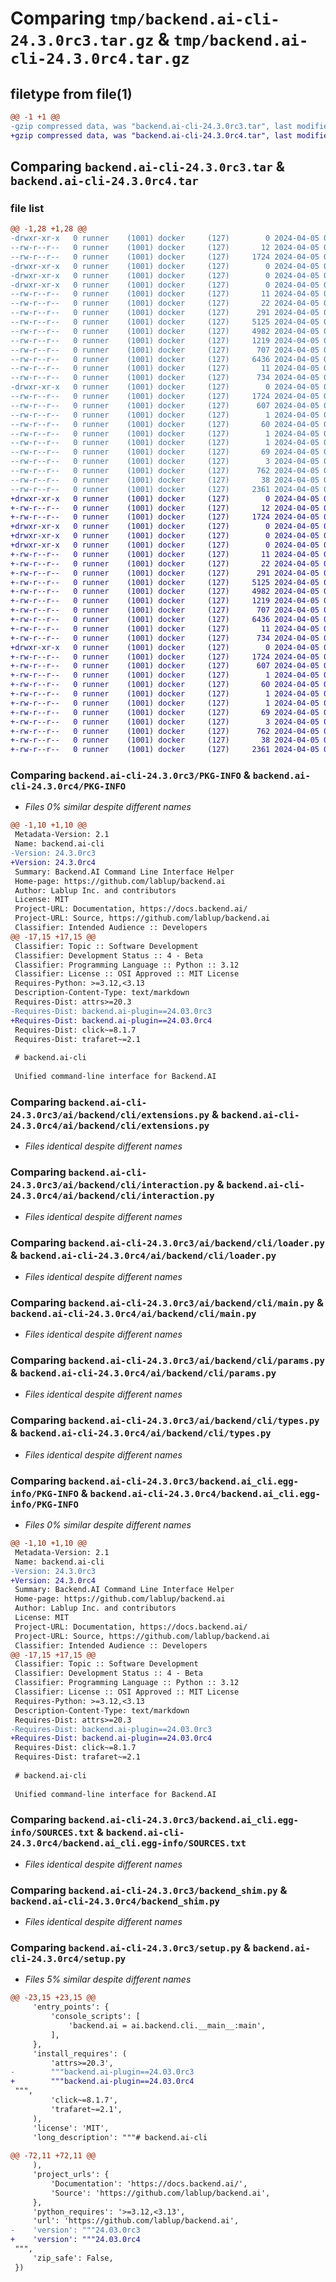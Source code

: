 # Comparing `tmp/backend.ai-cli-24.3.0rc3.tar.gz` & `tmp/backend.ai-cli-24.3.0rc4.tar.gz`

## filetype from file(1)

```diff
@@ -1 +1 @@
-gzip compressed data, was "backend.ai-cli-24.3.0rc3.tar", last modified: Fri Apr  5 02:25:37 2024, max compression
+gzip compressed data, was "backend.ai-cli-24.3.0rc4.tar", last modified: Fri Apr  5 03:40:04 2024, max compression
```

## Comparing `backend.ai-cli-24.3.0rc3.tar` & `backend.ai-cli-24.3.0rc4.tar`

### file list

```diff
@@ -1,28 +1,28 @@
-drwxr-xr-x   0 runner    (1001) docker     (127)        0 2024-04-05 02:25:37.862047 backend.ai-cli-24.3.0rc3/
--rw-r--r--   0 runner    (1001) docker     (127)       12 2024-04-05 02:25:37.000000 backend.ai-cli-24.3.0rc3/MANIFEST.in
--rw-r--r--   0 runner    (1001) docker     (127)     1724 2024-04-05 02:25:37.862047 backend.ai-cli-24.3.0rc3/PKG-INFO
-drwxr-xr-x   0 runner    (1001) docker     (127)        0 2024-04-05 02:25:37.858047 backend.ai-cli-24.3.0rc3/ai/
-drwxr-xr-x   0 runner    (1001) docker     (127)        0 2024-04-05 02:25:37.858047 backend.ai-cli-24.3.0rc3/ai/backend/
-drwxr-xr-x   0 runner    (1001) docker     (127)        0 2024-04-05 02:25:37.862047 backend.ai-cli-24.3.0rc3/ai/backend/cli/
--rw-r--r--   0 runner    (1001) docker     (127)       11 2024-04-05 02:25:37.000000 backend.ai-cli-24.3.0rc3/ai/backend/cli/VERSION
--rw-r--r--   0 runner    (1001) docker     (127)       22 2024-04-05 02:25:37.000000 backend.ai-cli-24.3.0rc3/ai/backend/cli/__init__.py
--rw-r--r--   0 runner    (1001) docker     (127)      291 2024-04-05 02:25:37.000000 backend.ai-cli-24.3.0rc3/ai/backend/cli/__main__.py
--rw-r--r--   0 runner    (1001) docker     (127)     5125 2024-04-05 02:25:37.000000 backend.ai-cli-24.3.0rc3/ai/backend/cli/extensions.py
--rw-r--r--   0 runner    (1001) docker     (127)     4982 2024-04-05 02:25:37.000000 backend.ai-cli-24.3.0rc3/ai/backend/cli/interaction.py
--rw-r--r--   0 runner    (1001) docker     (127)     1219 2024-04-05 02:25:37.000000 backend.ai-cli-24.3.0rc3/ai/backend/cli/loader.py
--rw-r--r--   0 runner    (1001) docker     (127)      707 2024-04-05 02:25:37.000000 backend.ai-cli-24.3.0rc3/ai/backend/cli/main.py
--rw-r--r--   0 runner    (1001) docker     (127)     6436 2024-04-05 02:25:37.000000 backend.ai-cli-24.3.0rc3/ai/backend/cli/params.py
--rw-r--r--   0 runner    (1001) docker     (127)       11 2024-04-05 02:25:37.000000 backend.ai-cli-24.3.0rc3/ai/backend/cli/py.typed
--rw-r--r--   0 runner    (1001) docker     (127)      734 2024-04-05 02:25:37.000000 backend.ai-cli-24.3.0rc3/ai/backend/cli/types.py
-drwxr-xr-x   0 runner    (1001) docker     (127)        0 2024-04-05 02:25:37.862047 backend.ai-cli-24.3.0rc3/backend.ai_cli.egg-info/
--rw-r--r--   0 runner    (1001) docker     (127)     1724 2024-04-05 02:25:37.000000 backend.ai-cli-24.3.0rc3/backend.ai_cli.egg-info/PKG-INFO
--rw-r--r--   0 runner    (1001) docker     (127)      607 2024-04-05 02:25:37.000000 backend.ai-cli-24.3.0rc3/backend.ai_cli.egg-info/SOURCES.txt
--rw-r--r--   0 runner    (1001) docker     (127)        1 2024-04-05 02:25:37.000000 backend.ai-cli-24.3.0rc3/backend.ai_cli.egg-info/dependency_links.txt
--rw-r--r--   0 runner    (1001) docker     (127)       60 2024-04-05 02:25:37.000000 backend.ai-cli-24.3.0rc3/backend.ai_cli.egg-info/entry_points.txt
--rw-r--r--   0 runner    (1001) docker     (127)        1 2024-04-05 02:25:37.000000 backend.ai-cli-24.3.0rc3/backend.ai_cli.egg-info/namespace_packages.txt
--rw-r--r--   0 runner    (1001) docker     (127)        1 2024-04-05 02:25:37.000000 backend.ai-cli-24.3.0rc3/backend.ai_cli.egg-info/not-zip-safe
--rw-r--r--   0 runner    (1001) docker     (127)       69 2024-04-05 02:25:37.000000 backend.ai-cli-24.3.0rc3/backend.ai_cli.egg-info/requires.txt
--rw-r--r--   0 runner    (1001) docker     (127)        3 2024-04-05 02:25:37.000000 backend.ai-cli-24.3.0rc3/backend.ai_cli.egg-info/top_level.txt
--rw-r--r--   0 runner    (1001) docker     (127)      762 2024-04-05 02:25:37.000000 backend.ai-cli-24.3.0rc3/backend_shim.py
--rw-r--r--   0 runner    (1001) docker     (127)       38 2024-04-05 02:25:37.862047 backend.ai-cli-24.3.0rc3/setup.cfg
--rw-r--r--   0 runner    (1001) docker     (127)     2361 2024-04-05 02:25:37.000000 backend.ai-cli-24.3.0rc3/setup.py
+drwxr-xr-x   0 runner    (1001) docker     (127)        0 2024-04-05 03:40:04.489373 backend.ai-cli-24.3.0rc4/
+-rw-r--r--   0 runner    (1001) docker     (127)       12 2024-04-05 03:40:04.000000 backend.ai-cli-24.3.0rc4/MANIFEST.in
+-rw-r--r--   0 runner    (1001) docker     (127)     1724 2024-04-05 03:40:04.489373 backend.ai-cli-24.3.0rc4/PKG-INFO
+drwxr-xr-x   0 runner    (1001) docker     (127)        0 2024-04-05 03:40:04.485373 backend.ai-cli-24.3.0rc4/ai/
+drwxr-xr-x   0 runner    (1001) docker     (127)        0 2024-04-05 03:40:04.485373 backend.ai-cli-24.3.0rc4/ai/backend/
+drwxr-xr-x   0 runner    (1001) docker     (127)        0 2024-04-05 03:40:04.489373 backend.ai-cli-24.3.0rc4/ai/backend/cli/
+-rw-r--r--   0 runner    (1001) docker     (127)       11 2024-04-05 03:40:04.000000 backend.ai-cli-24.3.0rc4/ai/backend/cli/VERSION
+-rw-r--r--   0 runner    (1001) docker     (127)       22 2024-04-05 03:40:04.000000 backend.ai-cli-24.3.0rc4/ai/backend/cli/__init__.py
+-rw-r--r--   0 runner    (1001) docker     (127)      291 2024-04-05 03:40:04.000000 backend.ai-cli-24.3.0rc4/ai/backend/cli/__main__.py
+-rw-r--r--   0 runner    (1001) docker     (127)     5125 2024-04-05 03:40:04.000000 backend.ai-cli-24.3.0rc4/ai/backend/cli/extensions.py
+-rw-r--r--   0 runner    (1001) docker     (127)     4982 2024-04-05 03:40:04.000000 backend.ai-cli-24.3.0rc4/ai/backend/cli/interaction.py
+-rw-r--r--   0 runner    (1001) docker     (127)     1219 2024-04-05 03:40:04.000000 backend.ai-cli-24.3.0rc4/ai/backend/cli/loader.py
+-rw-r--r--   0 runner    (1001) docker     (127)      707 2024-04-05 03:40:04.000000 backend.ai-cli-24.3.0rc4/ai/backend/cli/main.py
+-rw-r--r--   0 runner    (1001) docker     (127)     6436 2024-04-05 03:40:04.000000 backend.ai-cli-24.3.0rc4/ai/backend/cli/params.py
+-rw-r--r--   0 runner    (1001) docker     (127)       11 2024-04-05 03:40:04.000000 backend.ai-cli-24.3.0rc4/ai/backend/cli/py.typed
+-rw-r--r--   0 runner    (1001) docker     (127)      734 2024-04-05 03:40:04.000000 backend.ai-cli-24.3.0rc4/ai/backend/cli/types.py
+drwxr-xr-x   0 runner    (1001) docker     (127)        0 2024-04-05 03:40:04.489373 backend.ai-cli-24.3.0rc4/backend.ai_cli.egg-info/
+-rw-r--r--   0 runner    (1001) docker     (127)     1724 2024-04-05 03:40:04.000000 backend.ai-cli-24.3.0rc4/backend.ai_cli.egg-info/PKG-INFO
+-rw-r--r--   0 runner    (1001) docker     (127)      607 2024-04-05 03:40:04.000000 backend.ai-cli-24.3.0rc4/backend.ai_cli.egg-info/SOURCES.txt
+-rw-r--r--   0 runner    (1001) docker     (127)        1 2024-04-05 03:40:04.000000 backend.ai-cli-24.3.0rc4/backend.ai_cli.egg-info/dependency_links.txt
+-rw-r--r--   0 runner    (1001) docker     (127)       60 2024-04-05 03:40:04.000000 backend.ai-cli-24.3.0rc4/backend.ai_cli.egg-info/entry_points.txt
+-rw-r--r--   0 runner    (1001) docker     (127)        1 2024-04-05 03:40:04.000000 backend.ai-cli-24.3.0rc4/backend.ai_cli.egg-info/namespace_packages.txt
+-rw-r--r--   0 runner    (1001) docker     (127)        1 2024-04-05 03:40:04.000000 backend.ai-cli-24.3.0rc4/backend.ai_cli.egg-info/not-zip-safe
+-rw-r--r--   0 runner    (1001) docker     (127)       69 2024-04-05 03:40:04.000000 backend.ai-cli-24.3.0rc4/backend.ai_cli.egg-info/requires.txt
+-rw-r--r--   0 runner    (1001) docker     (127)        3 2024-04-05 03:40:04.000000 backend.ai-cli-24.3.0rc4/backend.ai_cli.egg-info/top_level.txt
+-rw-r--r--   0 runner    (1001) docker     (127)      762 2024-04-05 03:40:04.000000 backend.ai-cli-24.3.0rc4/backend_shim.py
+-rw-r--r--   0 runner    (1001) docker     (127)       38 2024-04-05 03:40:04.489373 backend.ai-cli-24.3.0rc4/setup.cfg
+-rw-r--r--   0 runner    (1001) docker     (127)     2361 2024-04-05 03:40:04.000000 backend.ai-cli-24.3.0rc4/setup.py
```

### Comparing `backend.ai-cli-24.3.0rc3/PKG-INFO` & `backend.ai-cli-24.3.0rc4/PKG-INFO`

 * *Files 0% similar despite different names*

```diff
@@ -1,10 +1,10 @@
 Metadata-Version: 2.1
 Name: backend.ai-cli
-Version: 24.3.0rc3
+Version: 24.3.0rc4
 Summary: Backend.AI Command Line Interface Helper
 Home-page: https://github.com/lablup/backend.ai
 Author: Lablup Inc. and contributors
 License: MIT
 Project-URL: Documentation, https://docs.backend.ai/
 Project-URL: Source, https://github.com/lablup/backend.ai
 Classifier: Intended Audience :: Developers
@@ -17,15 +17,15 @@
 Classifier: Topic :: Software Development
 Classifier: Development Status :: 4 - Beta
 Classifier: Programming Language :: Python :: 3.12
 Classifier: License :: OSI Approved :: MIT License
 Requires-Python: >=3.12,<3.13
 Description-Content-Type: text/markdown
 Requires-Dist: attrs>=20.3
-Requires-Dist: backend.ai-plugin==24.03.0rc3
+Requires-Dist: backend.ai-plugin==24.03.0rc4
 Requires-Dist: click~=8.1.7
 Requires-Dist: trafaret~=2.1
 
 # backend.ai-cli
 
 Unified command-line interface for Backend.AI
```

### Comparing `backend.ai-cli-24.3.0rc3/ai/backend/cli/extensions.py` & `backend.ai-cli-24.3.0rc4/ai/backend/cli/extensions.py`

 * *Files identical despite different names*

### Comparing `backend.ai-cli-24.3.0rc3/ai/backend/cli/interaction.py` & `backend.ai-cli-24.3.0rc4/ai/backend/cli/interaction.py`

 * *Files identical despite different names*

### Comparing `backend.ai-cli-24.3.0rc3/ai/backend/cli/loader.py` & `backend.ai-cli-24.3.0rc4/ai/backend/cli/loader.py`

 * *Files identical despite different names*

### Comparing `backend.ai-cli-24.3.0rc3/ai/backend/cli/main.py` & `backend.ai-cli-24.3.0rc4/ai/backend/cli/main.py`

 * *Files identical despite different names*

### Comparing `backend.ai-cli-24.3.0rc3/ai/backend/cli/params.py` & `backend.ai-cli-24.3.0rc4/ai/backend/cli/params.py`

 * *Files identical despite different names*

### Comparing `backend.ai-cli-24.3.0rc3/ai/backend/cli/types.py` & `backend.ai-cli-24.3.0rc4/ai/backend/cli/types.py`

 * *Files identical despite different names*

### Comparing `backend.ai-cli-24.3.0rc3/backend.ai_cli.egg-info/PKG-INFO` & `backend.ai-cli-24.3.0rc4/backend.ai_cli.egg-info/PKG-INFO`

 * *Files 0% similar despite different names*

```diff
@@ -1,10 +1,10 @@
 Metadata-Version: 2.1
 Name: backend.ai-cli
-Version: 24.3.0rc3
+Version: 24.3.0rc4
 Summary: Backend.AI Command Line Interface Helper
 Home-page: https://github.com/lablup/backend.ai
 Author: Lablup Inc. and contributors
 License: MIT
 Project-URL: Documentation, https://docs.backend.ai/
 Project-URL: Source, https://github.com/lablup/backend.ai
 Classifier: Intended Audience :: Developers
@@ -17,15 +17,15 @@
 Classifier: Topic :: Software Development
 Classifier: Development Status :: 4 - Beta
 Classifier: Programming Language :: Python :: 3.12
 Classifier: License :: OSI Approved :: MIT License
 Requires-Python: >=3.12,<3.13
 Description-Content-Type: text/markdown
 Requires-Dist: attrs>=20.3
-Requires-Dist: backend.ai-plugin==24.03.0rc3
+Requires-Dist: backend.ai-plugin==24.03.0rc4
 Requires-Dist: click~=8.1.7
 Requires-Dist: trafaret~=2.1
 
 # backend.ai-cli
 
 Unified command-line interface for Backend.AI
```

### Comparing `backend.ai-cli-24.3.0rc3/backend.ai_cli.egg-info/SOURCES.txt` & `backend.ai-cli-24.3.0rc4/backend.ai_cli.egg-info/SOURCES.txt`

 * *Files identical despite different names*

### Comparing `backend.ai-cli-24.3.0rc3/backend_shim.py` & `backend.ai-cli-24.3.0rc4/backend_shim.py`

 * *Files identical despite different names*

### Comparing `backend.ai-cli-24.3.0rc3/setup.py` & `backend.ai-cli-24.3.0rc4/setup.py`

 * *Files 5% similar despite different names*

```diff
@@ -23,15 +23,15 @@
     'entry_points': {
         'console_scripts': [
             'backend.ai = ai.backend.cli.__main__:main',
         ],
     },
     'install_requires': (
         'attrs>=20.3',
-        """backend.ai-plugin==24.03.0rc3
+        """backend.ai-plugin==24.03.0rc4
 """,
         'click~=8.1.7',
         'trafaret~=2.1',
     ),
     'license': 'MIT',
     'long_description': """# backend.ai-cli
 
@@ -72,11 +72,11 @@
     ),
     'project_urls': {
         'Documentation': 'https://docs.backend.ai/',
         'Source': 'https://github.com/lablup/backend.ai',
     },
     'python_requires': '>=3.12,<3.13',
     'url': 'https://github.com/lablup/backend.ai',
-    'version': """24.03.0rc3
+    'version': """24.03.0rc4
 """,
     'zip_safe': False,
 })
```

